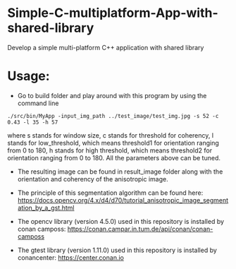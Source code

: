 # Simple-C-multiplatform-App-with-shared-library


Develop a simple multi-platform C++ application with shared library


# Usage:


* Go to build folder and play around with this program by using the command line 
```
./src/bin/MyApp -input_img_path ../test_image/test_img.jpg -s 52 -c 0.43 -l 35 -h 57
```
where s stands for window size, c stands 
for threshold for coherency, l stands for low_threshold, which means threshold1 for orientation ranging from 0 to 180, h stands for high threshold, which means threshold2 for 
orientation ranging from 0 to 180. All the parameters above can be tuned.

* The resulting image can be found in result_image folder along with the orientation and coherency of the anisotropic image.

* The principle of this segmentation algorithm can be found here: https://docs.opencv.org/4.x/d4/d70/tutorial_anisotropic_image_segmentation_by_a_gst.html

* The opencv library (version 4.5.0) used in this repository is installed by conan camposs: https://conan.campar.in.tum.de/api/conan/conan-camposs 

* The gtest library (version 1.11.0) used in this repository is installed by conancenter: https://center.conan.io

